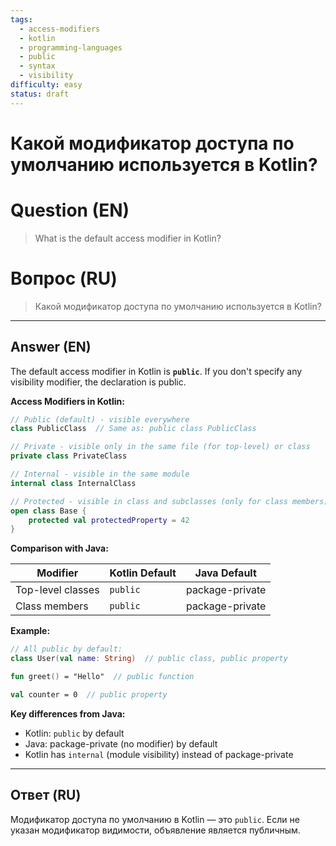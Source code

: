 ```yaml
---
tags:
  - access-modifiers
  - kotlin
  - programming-languages
  - public
  - syntax
  - visibility
difficulty: easy
status: draft
---
```


# Какой модификатор доступа по умолчанию используется в Kotlin?

# Question (EN)
> What is the default access modifier in Kotlin?

# Вопрос (RU)
> Какой модификатор доступа по умолчанию используется в Kotlin?

---

## Answer (EN)

The default access modifier in Kotlin is **`public`**. If you don't specify any visibility modifier, the declaration is public.

**Access Modifiers in Kotlin:**

```kotlin
// Public (default) - visible everywhere
class PublicClass  // Same as: public class PublicClass

// Private - visible only in the same file (for top-level) or class
private class PrivateClass

// Internal - visible in the same module
internal class InternalClass

// Protected - visible in class and subclasses (only for class members)
open class Base {
    protected val protectedProperty = 42
}
```

**Comparison with Java:**

| Modifier | Kotlin Default | Java Default |
|----------|----------------|---------------|
| Top-level classes | `public` | package-private |
| Class members | `public` | package-private |

**Example:**
```kotlin
// All public by default:
class User(val name: String)  // public class, public property

fun greet() = "Hello"  // public function

val counter = 0  // public property
```

**Key differences from Java:**
- Kotlin: `public` by default
- Java: package-private (no modifier) by default
- Kotlin has `internal` (module visibility) instead of package-private

---

## Ответ (RU)

Модификатор доступа по умолчанию в Kotlin — это `public`. Если не указан модификатор видимости, объявление является публичным.

